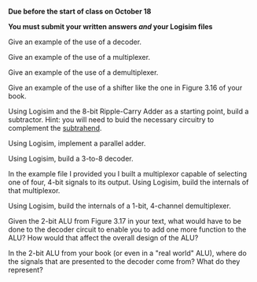 **Due before the start of class on October 18**

**You must submit your written answers *and* your Logisim files**

Give an example of the use of a decoder.

Give an example of the use of a multiplexer.

Give an example of the use of a demultiplexer.

Give an example of the use of a shifter like the one in Figure 3.16 of your book.

Using Logisim and the 8-bit Ripple-Carry Adder as a starting point, build a subtractor. Hint: you will need to buid the necessary circuitry to complement the [subtrahend](http://www.dictionary.com/browse/subtrahend?s=t).

Using Logisim, implement a parallel adder.

Using Logisim, build a 3-to-8 decoder.

In the example file I provided you I built a multiplexor capable of selecting one of four, 4-bit signals to its output. Using Logisim, build the internals of that multiplexor. 

Using Logisim, build the internals of a 1-bit, 4-channel demultiplexer.

Given the 2-bit ALU from Figure 3.17 in your text, what would have to be done to the decoder circuit to enable you to add one more function to the ALU? How would that affect the overall design of the ALU?

In the 2-bit ALU from your book (or even in a "real world" ALU), where do the signals that are presented to the decoder come from? What do they represent?
